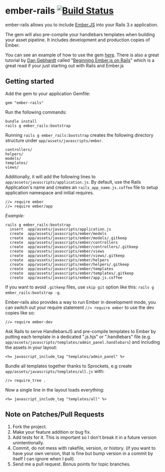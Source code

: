 # ember-rails  [![Build Status](https://secure.travis-ci.org/keithpitt/ember-rails.png)](http://travis-ci.org/keithpitt/ember-rails)

ember-rails allows you to include [Ember.JS](http://emberjs.com/) into your Rails 3.x application.

The gem will also pre-compile your handlebars templates when building your asset pipeline. It includes development and production copies of Ember.

You can see an example of how to use the gem [here](https://github.com/keithpitt/ember-rails-example). There is also a great tutorial by [Dan Gebhardt](https://twitter.com/#!/dgeb) called "[Beginning Ember.js on Rails](http://www.cerebris.com/blog/2012/01/24/beginning-ember-js-on-rails-part-1/)" which is a great read if your just starting out with Rails and Ember.js

## Getting started

Add the gem to your application Gemfile:

    gem "ember-rails"

Run the following commands:

    bundle install
    rails g ember_rails:bootstrap

Running `rails g ember_rails:bootstrap` creates the following directory 
structure under `app/assets/javascripts/ember`.

    controllers/
    helpers/
    models/
    templates/
    views/

Additionally, it will add the following lines to `app/assets/javascripts/application.js`.
By default, use the Rails Application's name and creates an `rails_app_name.js.coffee` 
file to setup application namespace and initial requires.

    //= require ember
    //= require ember/app

*Example:*

    rails g ember_rails:bootstrap
      insert  app/assets/javascripts/application.js
      create  app/assets/javascripts/ember/models
      create  app/assets/javascripts/ember/models/.gitkeep
      create  app/assets/javascripts/ember/controllers
      create  app/assets/javascripts/ember/controllers/.gitkeep
      create  app/assets/javascripts/ember/views
      create  app/assets/javascripts/ember/views/.gitkeep
      create  app/assets/javascripts/ember/helpers
      create  app/assets/javascripts/ember/helpers/.gitkeep
      create  app/assets/javascripts/ember/templates
      create  app/assets/javascripts/ember/templates/.gitkeep
      create  app/assets/javascripts/ember/app.js.coffee

If you want to avoid `.gitkeep` files, use `skip git` option like
this: `rails g ember_rails:bootstrap -g`.

Ember-rails also provides a way to run Ember in development mode, you
can switch out your require statement `//= require ember` to use the
dev copies like so:

    //= require ember-dev

Ask Rails to serve HandlebarsJS and pre-compile templates to Ember
by putting each template in a dedicated ".js.hjs" or ".handlebars" file
(e.g. `app/assets/javascripts/templates/admin_panel.handlebars`)
and including the assets in your layout:

    <%= javascript_include_tag "templates/admin_panel" %>

Bundle all templates together thanks to Sprockets,
e.g create `app/assets/javascripts/templates/all.js` with:

    //= require_tree .

Now a single line in the layout loads everything:

    <%= javascript_include_tag "templates/all" %>

## Note on Patches/Pull Requests

1. Fork the project.
2. Make your feature addition or bug fix.
3. Add tests for it. This is important so I don't break it in a future version unintentionally.
4. Commit, do not mess with rakefile, version, or history. (if you want to have your own version, that is fine but bump version in a commit by itself I can ignore when I pull)
5. Send me a pull request. Bonus points for topic branches.
